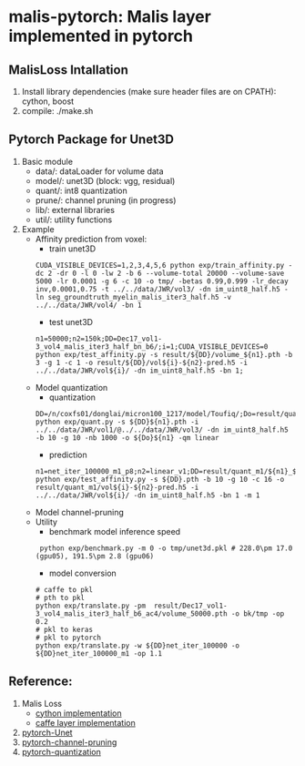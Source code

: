 # malis-pytorch: Malis layer implemented in pytorch
## MalisLoss Intallation
1. Install library dependencies (make sure header files are on CPATH): cython, boost
2. compile: ./make.sh

## Pytorch Package for Unet3D 
1. Basic module 
    - data/: dataLoader for volume data
    - model/: unet3D (block: vgg, residual)
    - quant/: int8 quantization
    - prune/: channel pruning (in progress)
    - lib/: external libraries
    - util/: utility functions
2. Example
    - Affinity prediction from voxel:
        * train unet3D
        ```
        CUDA_VISIBLE_DEVICES=1,2,3,4,5,6 python exp/train_affinity.py -dc 2 -dr 0 -l 0 -lw 2 -b 6 --volume-total 20000 --volume-save 5000 -lr 0.0001 -g 6 -c 10 -o tmp/ -betas 0.99,0.999 -lr_decay inv,0.0001,0.75 -t ../../data/JWR/vol3/ -dn im_uint8_half.h5 -ln seg_groundtruth_myelin_malis_iter3_half.h5 -v ../../data/JWR/vol4/ -bn 1  
        ```
        * test unet3D
        ```
        n1=50000;n2=150k;DD=Dec17_vol1-3_vol4_malis_iter3_half_bn_b6/;i=1;CUDA_VISIBLE_DEVICES=0 python exp/test_affinity.py -s result/${DD}/volume_${n1}.pth -b 3 -g 1 -c 1 -o result/${DD}/vol${i}-${n2}-pred.h5 -i ../../data/JWR/vol${i}/ -dn im_uint8_half.h5 -bn 1;
        ```
    - Model quantization
        * quantization
        ```
        DD=/n/coxfs01/donglai/micron100_1217/model/Toufiq/;Do=result/quant_m1/;n1=net_iter_100000_m1; python exp/quant.py -s ${DD}${n1}.pth -i ../../data/JWR/vol1/@../../data/JWR/vol3/ -dn im_uint8_half.h5 -b 10 -g 10 -nb 1000 -o ${Do}${n1} -qm linear
        ```
        * prediction
        ```
        n1=net_iter_100000_m1_p8;n2=linear_v1;DD=result/quant_m1/${n1}_${n2};i=2;CUDA_VISIBLE_DEVICES=0,1,2,3,4,5,6,7,8,9 python exp/test_affinity.py -s ${DD}.pth -b 10 -g 10 -c 16 -o result/quant_m1/vol${i}-${n2}-pred.h5 -i ../../data/JWR/vol${i}/ -dn im_uint8_half.h5 -bn 1 -m 1
        ```
    - Model channel-pruning
    - Utility
        * benchmark model inference speed
        ```
         python exp/benchmark.py -m 0 -o tmp/unet3d.pkl # 228.0\pm 17.0 (gpu05), 191.5\pm 2.8 (gpu06)
        ```
        * model conversion
        ```
        # caffe to pkl
        # pth to pkl
        python exp/translate.py -pm  result/Dec17_vol1-3_vol4_malis_iter3_half_b6_ac4/volume_50000.pth -o bk/tmp -op 0.2   
        # pkl to keras
        # pkl to pytorch
        python exp/translate.py -w ${DD}net_iter_100000 -o ${DD}net_iter_100000_m1 -op 1.1
        ```

## Reference:
1. Malis Loss
    - [cython implementation](https://github.com/TuragaLab/malis)
    - [caffe layer implementation](https://github.com/naibaf7/caffe/blob/master/src/caffe/layers/malis_loss_layer.cpp)
2. [pytorch-Unet](https://github.com/meetshah1995/pytorch-semseg/blob/master/ptsemseg/models/unet.py)
3. [pytorch-channel-pruning](https://github.com/jacobgil/pytorch-pruning/prune.py)
4. [pytorch-quantization](https://github.com/aaron-xichen/pytorch-playground/blob/master/utee/quant.py)
